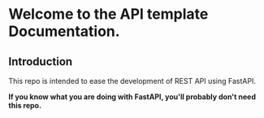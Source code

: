 # Welcome to the API template Documentation.

## Introduction

This repo is intended to ease the development of REST API using FastAPI.

**If you know what you are doing with FastAPI, you'll probably don't need this repo.**
